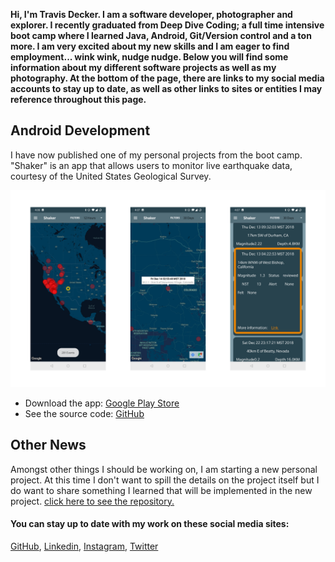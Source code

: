 **Hi, I'm Travis Decker. I am a software developer, photographer and explorer. I recently graduated from Deep Dive Coding; a full time intensive boot camp where I learned Java, Android, Git/Version control and a ton more. I am very excited about my new skills and I am eager to find employment... wink wink, nudge nudge. 
Below you will find some information about my different software projects as well as my photography. At the bottom of the page, there are links to my social media accounts to stay up to date, as well as other links to sites or entities I may reference throughout this page.**

## Android Development
I have now published one of my personal projects from the boot camp. "Shaker" is an app that allows users to monitor live earthquake data, courtesy of the United States Geological Survey.

![](resources/shaker/ShakerScreenshots.png)

- Download the app: [Google Play Store](https://play.google.com/store/apps/details?id=com.shaker.shaker&hl=en)
- See the source code: [GitHub](https://github.com/TravisDecker/shaker)

## Other News
Amongst other things I should be working on, I am starting a new personal project. At this time I don't want to spill the details on the project itself but I do want to share something I learned that will be implemented in the new project. [click here to see the repository.](https://github.com/TravisDecker/ImageEncoder/blob/master/README.md)


#### You can stay up to date with my work on these social media sites:
[GitHub](https://github.com/TravisDecker),
[Linkedin](https://www.linkedin.com/in/travis-decker-9a86a9169/),
[Instagram](https://www.instagram.com/straylensephotography/),
[Twitter](https://twitter.com/T_Ravosaurus)
